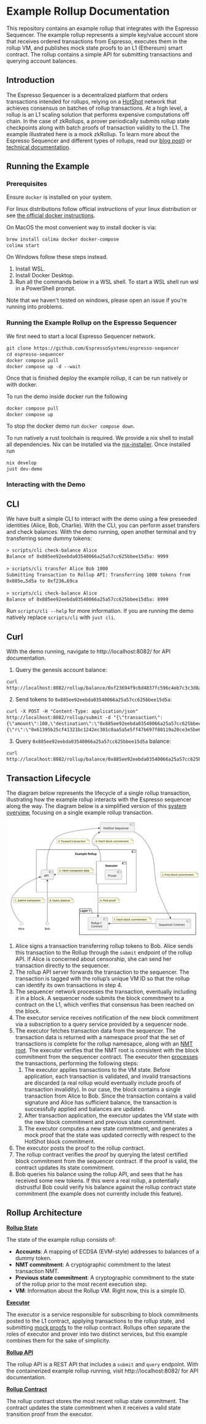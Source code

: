 # Example Rollup Documentation

This repository contains an example rollup that integrates with the Espresso Sequencer. The example rollup represents a
simple key/value account store that receives ordered transactions from Espresso, executes them in the rollup VM, and
publishes mock state proofs to an L1 (Ethereum) smart contract. The rollup contains a simple API for submitting
transactions and querying account balances.

## Introduction

The Espresso Sequencer is a decentralized platform that orders transactions intended for rollups, relying on a
[HotShot](https://github.com/EspressoSystems/HotShot) network that achieves consensus on batches of rollup transactions.
At a high level, a rollup is an L1 scaling solution that performs expensive computations off chain. In the case of
zkRollups, a prover periodically submits rollup state checkpoints along with batch proofs of transaction validity to the
L1. The example illustrated here is a mock zkRollup. To learn more about the Espresso Sequencer and different types of
rollups, read our [blog post](https://hackmd.io/@EspressoSystems/EspressoSequencer)) or
[technical documentation](https://docs.espressosys.com/sequencer/espresso-sequencer-architecture/readme).

## Running the Example

### Prerequisites

Ensure `docker` is installed on your system.

For linux distributions follow official instructions of your linux distribution or see
[the official docker instructions](https://docs.docker.com/engine/install/).

On MacOS the most convenient way to install docker is via:

    brew install colima docker docker-compose
    colima start

On Windows follow these steps instead.

1. Install WSL.
2. Install Docker Desktop.
3. Run all the commands below in a WSL shell. To start a WSL shell run wsl in a PowerShell prompt.

Note that we haven't tested on windows, please open an issue if you're running into problems.

### Running the Example Rollup on the Espresso Sequencer

We first need to start a local Espresso Sequencer network.

    git clone https://github.com/EspressoSystems/espresso-sequencer
    cd espresso-sequencer
    docker compose pull
    docker compose up -d --wait

Once that is finished deploy the example rollup, it can be run natively or with docker.

To run the demo inside docker run the following

    docker compose pull
    docker compose up

To stop the docker demo run `docker compose down`.

To run natively a rust toolchain is required. We provide a nix shell to install
all dependencies. Nix can be installed via the
[nix-installer](https://github.com/DeterminateSystems/nix-installer). Once
installed run

    nix develop
    just dev-demo

### Interacting with the Demo

## CLI

We have built a simple CLI to interact with the demo using a few preseeded identities (Alice, Bob, Charlie). With the
CLI, you can perform asset transfers and check balances. With the demo running, open another terminal and try
transferring some dummy tokens:

```console
> scripts/cli check-balance Alice
Balance of 0x885ee92eebda03540066a25a57cc625bbee15d5a: 9999

> scripts/cli transfer Alice Bob 1000
Submitting Transaction to Rollup API: Transferring 1000 tokens from 0x885e…5d5a to 0xf236…69ca

> scripts/cli check-balance Alice
Balance of 0x885ee92eebda03540066a25a57cc625bbee15d5a: 8999
```

Run `scripts/cli --help` for more information. If you are running the demo natively replace `scripts/cli` with
`just cli`.

## Curl

With the demo running, navigate to http://localhost:8082/ for API documentation.

1. Query the genesis account balance:

```
curl http://localhost:8082/rollup/balance/0xf23694f9c6d4837fc596c4eb7c3c3d8a8bae69ca
```

2. Send tokens to `0x885ee92eebda03540066a25a57cc625bbee15d5a`:

```
curl -X POST -H "Content-Type: application/json" http://localhost:8082/rollup/submit -d "{\"transaction\":{\"amount\":100,\"destination\":\"0x885ee92eebda03540066a25a57cc625bbee15d5a\",\"nonce\":1},\"signature\":{\"r\":\"0x61395b25cf41321bc1242ec301c0aa5a5e5ff47b697f80119a20ce3e5be66f9e\",\"s\":\"0x447cf03a5ddb28b9a189d108a8e91efa523fd3fb37cebab1cad610d82a8edbb0\",\"v\":27}}"
```

3. Query `0x885ee92eebda03540066a25a57cc625bbee15d5a` balance:

```
curl http://localhost:8082/rollup/balance/0x885ee92eebda03540066a25a57cc625bbee15d5a
```

## Transaction Lifecycle

The diagram below represents the lifecycle of a single rollup transaction, illustrating how the example rollup interacts
with the Espresso sequencer along the way. The diagram below is a simplified version of this
[system overview](https://docs.espressosys.com/sequencer/espresso-sequencer-architecture/system-overview), focusing on a
single example rollup transaction.

![Example Rollup](./doc/example_l2.svg)

1. Alice signs a transaction transferring rollup tokens to Bob. Alice sends this transaction to the Rollup through the
   `submit` endpoint of the rollup API. If Alice is concerned about censorship, she can send her transaction directly to
   the sequencer.
2. The rollup API server forwards the transaction to the sequencer. The transaction is tagged with the rollup’s unique
   VM ID so that the rollup can identify its own transactions in step 4.
3. The sequencer network processes the transaction, eventually including it in a block. A sequencer node submits the
   block commitment to a contract on the L1, which verifies that consensus has been reached on the block.
4. The executor service receives notification of the new block commitment via a subscription to a query service provided
   by a sequencer node.
5. The executor fetches transaction data from the sequencer. The transaction data is returned with a namespace proof
   that the set of transactions is complete for the rollup namesapce, along with an
   [NMT root](https://github.com/celestiaorg/nmt). The executor verifies that the NMT root is consistent with the block
   commitment from the sequencer contract. The executor then
   [processes](https://github.com/EspressoSystems/espresso-sequencer/blob/main/example-l2/src/state.rs#L158) the
   transactions, performing the following steps:
   1. The executor applies transactions to the VM state. Before application, each transaction is validated, and invalid
      transactions are discarded (a real rollup would eventually include proofs of transaction invalidity). In our case,
      the block contains a single transaction from Alice to Bob. Since the transaction contains a valid signature and
      Alice has sufficient balance, the transaction is successfully applied and balances are updated.
   2. After transaction application, the executor updates the VM state with the new block commitment and previous state
      commitment.
   3. The executor computes a new state commitment, and generates a mock proof that the state was updated correctly with
      respect to the HotShot block commitment.
6. The executor posts the proof to the rollup contract.
7. The rollup contract verifies the proof by querying the latest certified block commitment from the sequencer contract.
   If the proof is valid, the contract updates its state commitment.
8. Bob queries his balance using the rollup API, and sees that he has received some new tokens. If this were a real
   rollup, a potentially distrustful Bob could verify his balance against the rollup contract state commitment (the
   example does not currently include this feature).

## Rollup Architecture

**[Rollup State](https://github.com/EspressoSystems/espresso-sequencer/blob/main/example-l2/src/state.rs)**

The state of the example rollup consists of:

- **Accounts**: A mapping of ECDSA (EVM-style) addresses to balances of a dummy token.
- **NMT commitment**: A cryptographic commitment to the latest transaction NMT.
- **Previous state commitment**: A cryptographic commitment to the state of the rollup prior to the most recent
  execution step.
- **VM**: Information about the Rollup VM. Right now, this is a simple ID.

**[Executor](https://github.com/EspressoSystems/espresso-sequencer/blob/main/example-l2/src/executor.rs)**

The executor is a service responsible for subscribing to block commitments posted to the L1 contract, applying
transactions to the rollup state, and submitting
[mock proofs](https://github.com/EspressoSystems/espresso-sequencer/blob/main/example-l2/src/prover.rs) to the rollup
contract. Rollups often separate the roles of executor and prover into two distinct services, but this example combines
them for the sake of simplicity.

**[Rollup API](https://github.com/EspressoSystems/espresso-sequencer/blob/main/example-l2/src/api.rs)**

The rollup API is a REST API that includes a `submit` and `query` endpoint. With the containerized example rollup
running, visit http://localhost:8082/ for API documentation.

**[Rollup Contract](https://github.com/EspressoSystems/espresso-sequencer/blob/main/contracts/src/ExampleRollup.sol)**

The rollup contract stores the most recent rollup state commitment. The contract updates the state commitment when it
receives a valid state transition proof from the executor.
